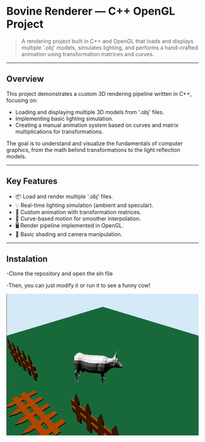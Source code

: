 # Bovine Renderer — C++ OpenGL Project

> A rendering project built in C++ and OpenGL that loads and displays multiple '.obj' models, simulates lighting, and performs a hand-crafted animation using transformation matrices and curves.

---

## Overview

This project demonstrates a custom 3D rendering pipeline written in C++, focusing on:
- Loading and displaying multiple 3D models from '.obj' files.
- Implementing basic lighting simulation.
- Creating a manual animation system based on curves and matrix multiplications for transformations.

The goal is to understand and visualize the fundamentals of computer graphics, from the math behind transformations to the light reflection models.

---

## Key Features

- 📦 Load and render multiple '.obj' files.
- 💡 Real-time lighting simulation (ambient and specular).
- 🔁 Custom animation with transformation matrices.
- 🧮 Curve-based motion for smoother interpolation.
- 🖥️ Render pipeline implemented in OpenGL.
- 🎨 Basic shading and camera manipulation.

---

## Instalation

-Clone the repository and open the sln file

-Then, you can just modify it or run it to see a funny cow!

![Funny Cow](./images/render_image.png)